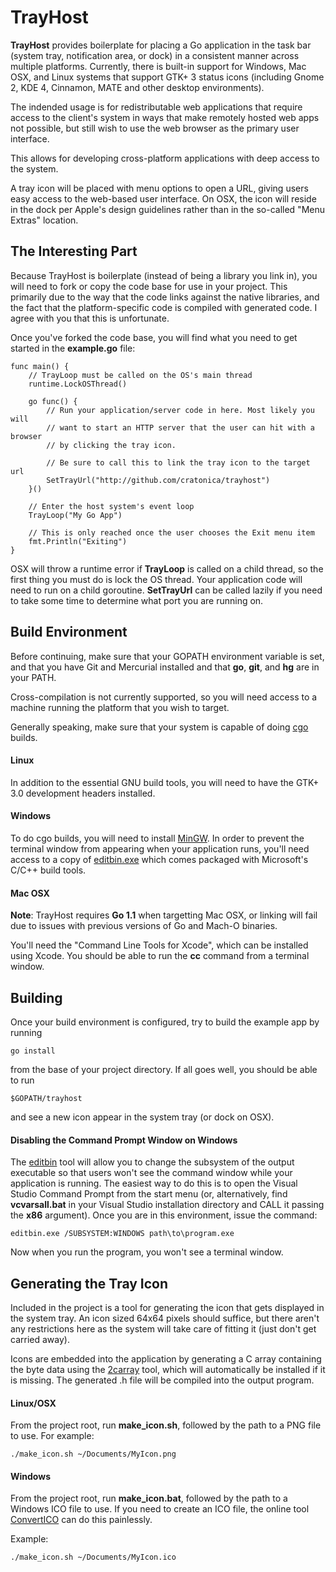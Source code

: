 TrayHost
========

   __TrayHost__ provides boilerplate for placing a Go application
   in the task bar (system tray, notification area, or dock)
   in a consistent manner across multiple platforms. Currently,
   there is built-in support for Windows, Mac OSX, and Linux
   systems that support GTK+ 3 status icons (including
   Gnome 2, KDE 4, Cinnamon, MATE and other desktop
   environments).

   The indended usage is for redistributable web applications
   that require access to the client's system in ways that
   make remotely hosted web apps not possible, but still
   wish to use the web browser as the primary user interface.

   This allows for developing cross-platform applications with
   deep access to the system.

   A tray icon will be placed with menu options to open a
   URL, giving users easy access to the web-based user
   interface. On OSX, the icon will reside in the dock
   per Apple's design guidelines rather than in the
   so-called "Menu Extras" location.

The Interesting Part
----------------------

Because TrayHost is boilerplate (instead of being a library you link in), you will need to fork or copy the code base for use in your project. This primarily due to the way that the code links against the native libraries, and the fact that the platform-specific code is compiled with generated code. I agree with you that this is unfortunate.

Once you've forked the code base, you will find what you need to get started in the __example.go__ file:

    func main() {
	    // TrayLoop must be called on the OS's main thread
	    runtime.LockOSThread()

	    go func() {
		    // Run your application/server code in here. Most likely you will
		    // want to start an HTTP server that the user can hit with a browser
		    // by clicking the tray icon.

		    // Be sure to call this to link the tray icon to the target url
		    SetTrayUrl("http://github.com/cratonica/trayhost")
	    }()

	    // Enter the host system's event loop
	    TrayLoop("My Go App")

	    // This is only reached once the user chooses the Exit menu item
	    fmt.Println("Exiting")
    }

OSX will throw a runtime error if __TrayLoop__ is called on a child thread, so the first thing you must do is lock the OS thread. Your application code will need to run on a child goroutine. __SetTrayUrl__ can be called lazily if you need to take some time to determine what port you are running on. 

Build Environment
--------------------------
Before continuing, make sure that your GOPATH environment variable is set, and that you have Git and Mercurial installed and that __go__, __git__, and __hg__ are in your PATH.

Cross-compilation is not currently supported, so you will need access to a machine running the platform that you wish to target. 

Generally speaking, make sure that your system is capable of doing [cgo](http://golang.org/doc/articles/c_go_cgo.html) builds.

#### Linux
In addition to the essential GNU build tools, you will need to have the GTK+ 3.0 development headers installed.

#### Windows
To do cgo builds, you will need to install [MinGW](http://www.mingw.org/). In order to prevent the terminal window from appearing when your application runs, you'll need access to a copy of [editbin.exe](http://msdn.microsoft.com/en-us/library/xd3shwhf.aspx) which comes packaged with Microsoft's C/C++ build tools.

#### Mac OSX
__Note__: TrayHost requires __Go 1.1__ when targetting Mac OSX, or linking will fail due to issues with previous versions of Go and Mach-O binaries.

You'll need the "Command Line Tools for Xcode", which can be installed using Xcode. You should be able to run the __cc__ command from a terminal window.

Building
-----------
Once your build environment is configured, try to build the example app by running

    go install

from the base of your project directory. If all goes well, you should be able to run

    $GOPATH/trayhost

and see a new icon appear in the system tray (or dock on OSX). 

#### Disabling the Command Prompt Window on Windows
The [editbin](http://msdn.microsoft.com/en-us/library/xd3shwhf.aspx) tool will allow you to change the subsystem of the output executable so that users won't see the command window while your application is running. The easiest way to do this is to open the Visual Studio Command Prompt from the start menu (or, alternatively, find __vcvarsall.bat__ in your Visual Studio installation directory and CALL it passing the __x86__ argument). Once you are in this environment, issue the command:

    editbin.exe /SUBSYSTEM:WINDOWS path\to\program.exe

Now when you run the program, you won't see a terminal window.

Generating the Tray Icon
------------------------------------
Included in the project is a tool for generating the icon that gets displayed in the system tray. An icon sized 64x64 pixels should suffice, but there aren't any restrictions here as the system will take care of fitting it (just don't get carried away). 

Icons are embedded into the application by generating a C array containing the byte data using the [2carray](http://github.com/cratonica/2carray) tool, which will automatically be installed if it is missing. The generated .h file will be compiled into the output program.

#### Linux/OSX
From the project root, run __make_icon.sh__, followed by the path to a PNG file to use. For example:

    ./make_icon.sh ~/Documents/MyIcon.png

#### Windows
From the project root, run __make_icon.bat__, followed by the path to a Windows ICO file to use. If you need to create an ICO file, the online tool [ConvertICO](http://convertico.com/) can do this painlessly. 

Example:

    ./make_icon.sh ~/Documents/MyIcon.ico
